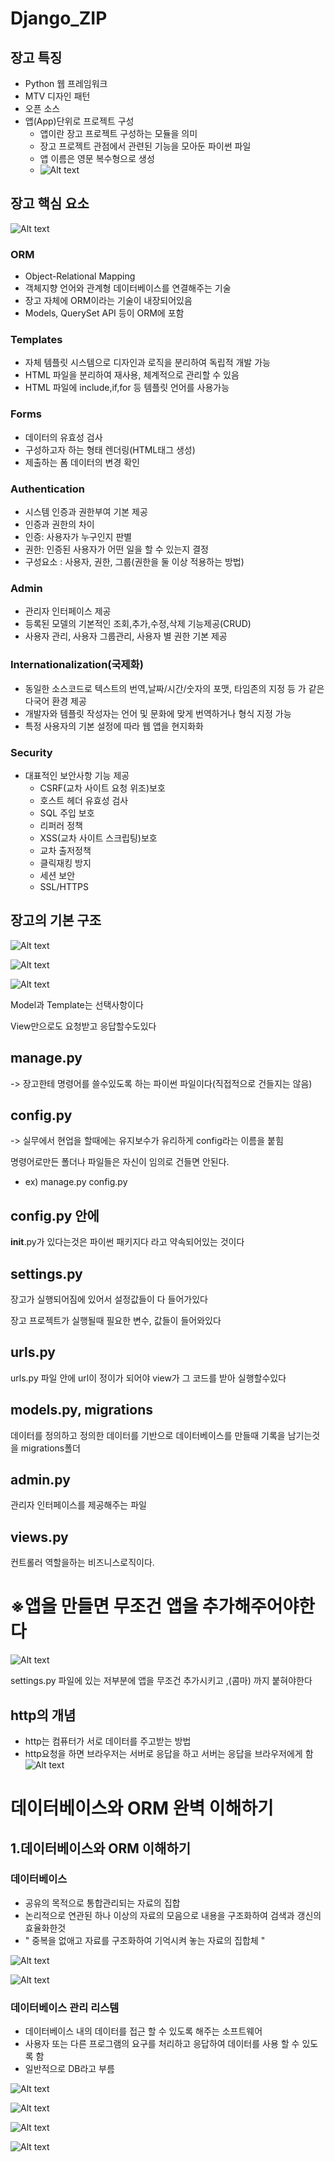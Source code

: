 # Django_ZIP

## 장고 특징
- Python 웹 프레임워크
- MTV 디자인 패턴
- 오픈 소스
- 앱(App)단위로 프로젝트 구성
    - 앱이란 장고 프로젝트 구성하는 모듈을 의미
    - 장고 프로젝트 관점에서 관련된 기능을 모아둔 파이썬 파일
    - 앱 이름은 영문 복수형으로 생성
    - ![Alt text](images/%EC%9E%A5%EA%B3%A0%EC%BA%A1%EC%B3%901.png)

## 장고 핵심 요소
![Alt text](images/%EC%9E%A5%EA%B3%A0%EC%BA%A1%EC%B3%902.png)

### ORM
- Object-Relational Mapping
- 객체지향 언어와 관계형 데이터베이스를 연결해주는 기술
- 장고 자체에 ORM이라는 기술이 내장되어있음
- Models, QuerySet API 등이 ORM에 포함

### Templates
- 자체 템플릿 시스템으로 디자인과 로직을 분리하여 독립적 개발 가능
- HTML 파일을 분리하여 재사용, 체계적으로 관리할 수 있음
- HTML 파일에 include,if,for 등 템플릿 언어를 사용가능
  
### Forms
- 데이터의 유효성 검사
- 구성하고자 하는 형태 렌더링(HTML태그 생성)
- 제출하는 폼 데이터의 변경 확인

### Authentication
- 시스템 인증과 권한부여 기본 제공
- 인증과 권한의 차이
- 인증: 사용자가 누구인지 판별
- 권한: 인증된 사용자가 어떤 일을 할 수 있는지 결정
- 구성요소 : 사용자, 권한, 그룹(권한을 둘 이상 적용하는 방법)

### Admin
- 관리자 인터페이스 제공
- 등록된 모델의 기본적인 조회,추가,수정,삭제 기능제공(CRUD)
- 사용자 관리, 사용자 그룹관리, 사용자 별 권한 기본 제공

### Internationalization(국제화)
- 동일한 소스코드로 텍스트의 번역,날짜/시간/숫자의 포맷, 타임존의 지정 등 가 같은 다국어 환경 제공
- 개발자와 템플릿 작성자는 언어 및 문화에 맞게 번역하거나 형식 지정 가능
- 특정 사용자의 기본 설정에 따라 웹 앱을 현지화화


### Security
- 대표적인 보안사항 기능 제공
  - CSRF(교차 사이트 요청 위조)보호
  - 호스트 헤더 유효성 검사
  - SQL 주입 보호
  - 리퍼러 정책
  - XSS(교차 사이트 스크립팅)보호
  - 교차 출저정책
  - 클릭재킹 방지
  - 세션 보안
  - SSL/HTTPS

## 장고의 기본 구조
![Alt text](images/%EC%9E%A5%EA%B3%A0%EC%BA%A1%EC%B3%903.png)

![Alt text](images/%EC%9E%A5%EA%B3%A0%EC%BA%A1%EC%B3%904.png)

![Alt text](images/%EC%9E%A5%EA%B3%A0%EC%BA%A1%EC%B3%905.png)

Model과 Template는 선택사항이다

View만으로도 요청받고 응답할수도있다

## manage.py
 -> 장고한테 명령어를 쓸수있도록 하는 파이썬 파일이다(직접적으로 건들지는 않음)

## config.py 
-> 실무에서 현업을 할때에는 유지보수가 유리하게 config라는 이름을 붙힘


명령어로만든 폴더나 파일들은 자신이 임의로 건들면 안된다.
-  ex) manage.py config.py

## config.py 안에
__init__.py가 있다는것은 파이썬 패키지다 라고 약속되어있는 것이다

## settings.py
장고가 실행되어짐에 있어서 설정값들이 다 들어가있다

장고 프로젝트가 실행될때 필요한 변수, 값들이 들어와있다


## urls.py
urls.py 파일 안에 url이 정이가 되어야 view가 그 코드를 받아 실행할수있다

## models.py, migrations
데이터를 정의하고 정의한 데이터를 기반으로 데이터베이스를 만들때 기록을 남기는것을 migrations폴더

## admin.py
관리자 인터페이스를 제공해주는 파일

## views.py
컨트롤러 역할을하는 비즈니스로직이다.

# ※앱을 만들면 무조건 앱을 추가해주어야한다
![Alt text](images/%EC%9E%A5%EA%B3%A0%EC%BA%A1%EC%B3%906.png)

settings.py 파일에 있는 
저부분에 앱을 무조건 추가시키고 ,(콤마) 까지 붙혀야한다

## http의 개념 

 - http는 컴퓨터가 서로 데이터를 주고받는 방법
 - http요청을 하면 브라우저는 서버로 응답을 하고 서버는 응답을 브라우저에게 함
![Alt text](images/%EC%9E%A5%EA%B3%A0%EC%BA%A1%EC%B3%907.png)



# 데이터베이스와 ORM 완벽 이해하기

## 1.데이터베이스와 ORM 이해하기
### 데이터베이스
 - 공유의 목적으로 통합관리되는 자료의 집합
 - 논리적으로 연관된 하나 이상의 자료의 모음으로 내용을 구조화하여 검색과 갱신의 효율화한것
 - " 중복을 없애고 자료를 구조화하여 기억시켜 놓는 자료의 집합체 "

![Alt text](images/%EC%9E%A5%EA%B3%A0%EC%BA%A1%EC%B3%908.png)

![Alt text](images/%EC%9E%A5%EA%B3%A0%EC%BA%A1%EC%B3%909.png)

### 데이터베이스 관리 리스템
- 데이터베이스 내의 데이터를 접근 할 수 있도록 해주는 소프트웨어
- 사용자 또는 다른 프로그램의 요구를 처리하고 응답하여 데이터를 사용 할 수 있도록 함
- 일반적으로 DB라고 부름

![Alt text](images/%EC%9E%A5%EA%B3%A0%EC%BA%A1%EC%B3%9010.png)

![Alt text](images/%EC%9E%A5%EA%B3%A0%EC%BA%A1%EC%B3%9011.png)

![Alt text](images/%EC%9E%A5%EA%B3%A0%EC%BA%A1%EC%B3%9012.png)

![Alt text](images/%EC%9E%A5%EA%B3%A0%EC%BA%A1%EC%B3%9013.png)


